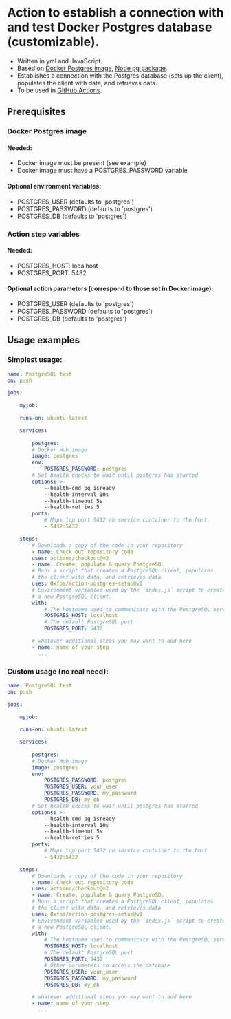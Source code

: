 # Action to establish a connection with and test Docker Postgres database (customizable).

- Written in yml and JavaScript.
- Based on [Docker Postgres image](https://hub.docker.com/_/postgres), [Node pg package](https://node-postgres.com/).
- Establishes a connection with the Postgres database (sets up the client), populates the client with data, and retrieves data.
- To be used in [GitHub Actions](https://github.com/features/actions).

## Prerequisites

### Docker Postgres image
#### Needed:
- Docker image must be present (see example)
- Docker image must have a POSTGRES_PASSWORD variable
#### Optional environment variables:
- POSTGRES_USER (defaults to 'postgres')
- POSTGRES_PASSWORD (defaults to 'postgres')
- POSTGRES_DB (defaults to 'postgres')

### Action step variables
#### Needed:
- POSTGRES_HOST: localhost
- POSTGRES_PORT: 5432
#### Optional action parameters (correspond to those set in Docker image):
- POSTGRES_USER (defaults to 'postgres')
- POSTGRES_PASSWORD (defaults to 'postgres')
- POSTGRES_DB (defaults to 'postgres')

## Usage examples

### Simplest usage:

```yml
name: PostgreSQL test
on: push

jobs:

    myjob:
    
    runs-on: ubuntu-latest

    services:
    
        postgres:
        # Docker Hub image
        image: postgres
        env:
            POSTGRES_PASSWORD: postgres
        # Set health checks to wait until postgres has started
        options: >-
            --health-cmd pg_isready
            --health-interval 10s
            --health-timeout 5s
            --health-retries 5
        ports:
            # Maps tcp port 5432 on service container to the host
            - 5432:5432

    steps:
        # Downloads a copy of the code in your repository
        - name: Check out repository code
        uses: actions/checkout@v2
        - name: Create, populate & query PostgreSQL
        # Runs a script that creates a PostgreSQL client, populates
        # the client with data, and retrieves data
        uses: Oxfos/action-postgres-setup@v1
        # Environment variables used by the `index.js` script to create
        # a new PostgreSQL client.
        with:
            # The hostname used to communicate with the PostgreSQL service container
            POSTGRES_HOST: localhost
            # The default PostgreSQL port
            POSTGRES_PORT: 5432

        # whatever additional steps you may want to add here
        - name: name of your step
          ...

```

### Custom usage (no real need):

```yml
name: PostgreSQL test
on: push

jobs:

    myjob:
    
    runs-on: ubuntu-latest

    services:
    
        postgres:
        # Docker Hub image
        image: postgres
        env:
            POSTGRES_PASSWORD: postgres
            POSTGRES_USER: your_user
            POSTGRES_PASSWORD: my_password
            POSTGRES_DB: my_db
        # Set health checks to wait until postgres has started
        options: >-
            --health-cmd pg_isready
            --health-interval 10s
            --health-timeout 5s
            --health-retries 5
        ports:
            # Maps tcp port 5432 on service container to the host
            - 5432:5432

    steps:
        # Downloads a copy of the code in your repository
        - name: Check out repository code
        uses: actions/checkout@v2
        - name: Create, populate & query PostgreSQL
        # Runs a script that creates a PostgreSQL client, populates
        # the client with data, and retrieves data
        uses: Oxfos/action-postgres-setup@v1
        # Environment variables used by the `index.js` script to create
        # a new PostgreSQL client.
        with:
            # The hostname used to communicate with the PostgreSQL service container
            POSTGRES_HOST: localhost
            # The default PostgreSQL port
            POSTGRES_PORT: 5432
            # Other parameters to access the database
            POSTGRES_USER: your_user
            POSTGRES_PASSWORD: my_password
            POSTGRES_DB: my_db

        # whatever additional steps you may want to add here
        - name: name of your step
          ...

```
